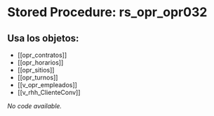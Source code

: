# Stored Procedure: rs_opr_opr032

## Usa los objetos:
- [[opr_contratos]]
- [[opr_horarios]]
- [[opr_sitios]]
- [[opr_turnos]]
- [[v_opr_empleados]]
- [[v_rhh_ClienteConv]]

*No code available.*

